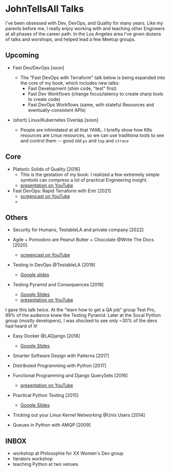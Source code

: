# JohnTellsAll Talks

I've been obsessed with Dev, DevOps, and Quality for many years. Like my parents before me, I really enjoy working with and teaching other Engineers at all phases of the career path. In the Los Angeles area I've given dozens of talks and worshops, and helped lead a few Meetup groups.

## Upcoming

- Fast Dev/DevOps [soon]
  - The "Fast DevOps with Terraform" talk below is being expanded into the core of my book, which includes new talks: 
    - Fast Development (shim code, "test" first)
    - Fast Dev Workflows (change focus/latency to create sharp tools to create code)
    - Fast DevOps Workflows (same, with stateful Resources and eventually-consistent APIs)

- (short) Linux/Kubernetes Overlap [soon]
  - People are intimidated at all that YAML. I briefly show how K8s resources are Linux resources, so we can use traditiona tools to see and control them -- good old `ps` and `top` and `strace`

## Core

- Platonic Solids of Quality [2016]
  - This is the gestation of my book: I realized a few extremely simple symbols can compress a lot of practical Engineering insight.
  - [presentation on YouTube](https://www.youtube.com/watch?v=iJX6h45k_AQ)
- Fast DevOps: Rapid Terraform with Entr [2021]
  - [screencast on YouTube](https://www.youtube.com/watch?v=zd7VlmClTDs)
  - 
## Others

- Security for Humans, TestableLA and private company [2022]

- Agile + Pomodoro are Peanut Butter + Chocolate @Write The Docs [2020]
  - [screencast on YouTube](https://www.youtube.com/watch?v=yCPTc79oVg8)
- Testing in DevOps @TestableLA [2019]
  - [Google slides](https://docs.google.com/presentation/d/1AljrsXMHZpqnfHjSy9lYHmi_Na7HcbjtmUhmPy3CF3I/edit?usp=sharing)
- Testing Pyramid and Consequences [2019]
  - [Google Slides](http://bit.ly/jta-pyramid)
  - [presentation on YouTube](https://www.youtube.com/watch?v=zGRyJUro7Tg)

I gave this talk twice. At the "learn how to get a QA job" group Test Pro, 99% of the audience knew the Testing Pyramid. Later at the Socal Python group (mostly developers), I was shocked to see only ~30% of the devs had heard of it! 

- Easy Docker @LADjango [2018]
  - [Google Slides](https://docs.google.com/presentation/d/1F5OCzifaGDRznCoYvsBGmdykJI15a8DvVysIkWt1Xlo/edit?usp=sharing)
  
- Smarter Software Design with Patterns [2017]
- Distributed Programming with Python [2017]
- Functional Programming and Django QuerySets [2016]
  - [presentation on YouTube](https://www.youtube.com/watch?v=IUtm8OsrSpA)
- Practical Python Testing [2015]
  - [Google Slides](https://docs.google.com/presentation/d/1kHAPFAHqJ2KHq_UZ9cETB6LK2jgiOQFvCFFEf3PIe8Y/edit#slide=id.p)
- Tricking out your Linux Kernel Networking @Unix Users [2014]
- Queues in Python with AMQP [2009]
  
## INBOX

- workshop at Philosophie for XX Women's Dev group
- Iterators workshop
- teaching Python at two venues
